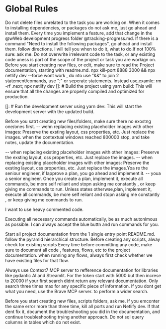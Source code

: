 # Global Rules

Do not delete files unrelated to the task you are working on.
When it comes to installing dependencies, or packages do not ask me, just go ahead and install them.
Every time you implement a feature, add that change in the @wWeb development progress folder @tracking-progress.md.
If there is a command "Need to install the following packages", go ahead and install them.
follow directions. I will tell you when to do it, what to do.If not 100% sure: ask me. Do not overwrite irrelevant code to the task, or any existing code uness is part of the scope of the project or task you are workign on. Before you start creating new files, or edit, make sure to read the Project documentation, starting with readme.md.
npx kill-port 8888 3000 && npx netlify dev --force  wont work , do nto use "&&" to join 2 statement/comands, use ";" or seperate statements. Instead use,examle: rm -rf .next; npx netlify dev
[]: # Build the project using yarn build: This will ensure that all the changes are properly compiled and optimized for production.

[]: # Run the development server using yarn dev: This will start the development server with the updated build.

Before you satrt creating new files/folders, make sure there no exostng one/ones first.
-- wehn replacing existing placeholder images with other images: Preserve the exsting layout, css properties, etc. Just replace  the images.
when the contextual windows reached 800000 stop, and take notes, update the documentation.

-- when replacing existing placeholder images with other images: Preserve the exsting layout, css properties, etc. Just replace  the images.
-- when replacing existing placeholder images with other images: Preserve the exsting layout, css properties, etc. Just replace  the images.Yoa re the seniour engineer, if Iapprove a plan, you go ahead and implement it.
-- youa a senior engineer. Once you create a plan, implement it, execute all commands, be more self reliant and stopn asking me constantly , or keep giving me commands to run. Unless states otherwse,plan, implement it, execute all commands, be more self reliant and stopn asking me constantly , or keep giving me commands to run.

I want to use heavy commented code.

Executing all necessary commands automatically, be as much autonimous as possible. I can always accept the blue buttn and run commands for you.

Start all project documentation from the 1 single entry point README.md. follow the pyramid hierarchical structure.
Before creating any scripts, alway check for existing scripts
Every time before committing any code, make sure to document all code , features, flows, etc to the project documentation.
when running any flows, always first check whether we have existing files for that flow.

Always use Context7 MCP server to refference documentation for libraries like pydantic AI and Streamlit.
For the token start with 5000 but then increse to 20000 if your first search didnt return any relevant documentation.
Only search three times max for any specific piece of information. If you dont get what you need, use the Brave MCP server. to perform a wider search.

Before you start creating new files, scripts folders, ask me.
If you emconter the same error more than three time, kill all ports and run Netlify dev. If that dent fix it, document the troubleshooting you did in the documentation, and continue troubleshooting trying another approach.
Do not sql query columns in tables which do not exist.

